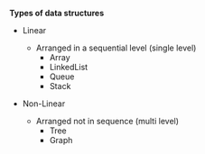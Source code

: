 **Types of data structures**
- Linear
  - Arranged in a sequential level (single level)
    - Array
    - LinkedList
    - Queue
    - Stack

- Non-Linear
  - Arranged not in sequence (multi level)
    - Tree
    - Graph


